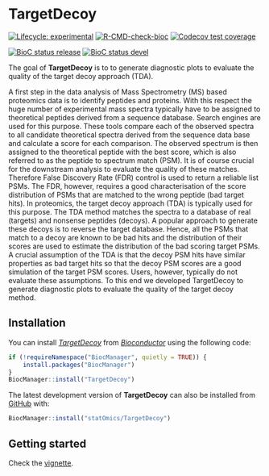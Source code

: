 
<!-- README.md is generated from README.Rmd. Please edit that file -->

# TargetDecoy

<!-- badges: start -->

[![Lifecycle:
experimental](https://img.shields.io/badge/lifecycle-experimental-orange.svg)](https://lifecycle.r-lib.org/articles/stages.html#experimental)
[![R-CMD-check-bioc](https://github.com/statOmics/TargetDecoy/workflows/R-CMD-check-bioc/badge.svg)](https://github.com/statOmics/TargetDecoy/actions)
[![Codecov test
coverage](https://codecov.io/gh/statOmics/TargetDecoy/branch/master/graph/badge.svg)](https://codecov.io/gh/statOmics/TargetDecoy?branch=master)
<!-- [![BioC status](http://www.bioconductor.org/shields/build/release/bioc/TargetDecoy.svg)](https://bioconductor.org/checkResults/release/bioc-LATEST/TargetDecoy) -->
[![BioC status
release](http://www.bioconductor.org/shields/build/release/bioc/TargetDecoy.svg)](https://bioconductor.org/checkResults/release/bioc-LATEST/TargetDecoy)
[![BioC status
devel](http://www.bioconductor.org/shields/build/devel/bioc/TargetDecoy.svg)](https://bioconductor.org/checkResults/devel/bioc-LATEST/TargetDecoy)
<!-- badges: end -->

The goal of **TargetDecoy** is to to generate diagnostic plots to
evaluate the quality of the target decoy approach (TDA).

A first step in the data analysis of Mass Spectrometry (MS) based
proteomics data is to identify peptides and proteins. With this respect
the huge number of experimental mass spectra typically have to be
assigned to theoretical peptides derived from a sequence database.
Search engines are used for this purpose. These tools compare each of
the observed spectra to all candidate theoretical spectra derived from
the sequence data base and calculate a score for each comparison. The
observed spectrum is then assigned to the theoretical peptide with the
best score, which is also referred to as the peptide to spectrum match
(PSM). It is of course crucial for the downstream analysis to evaluate
the quality of these matches. Therefore False Discovery Rate (FDR)
control is used to return a reliable list PSMs. The FDR, however,
requires a good characterisation of the score distribution of PSMs that
are matched to the wrong peptide (bad target hits). In proteomics, the
target decoy approach (TDA) is typically used for this purpose. The TDA
method matches the spectra to a database of real (targets) and nonsense
peptides (decoys). A popular approach to generate these decoys is to
reverse the target database. Hence, all the PSMs that match to a decoy
are known to be bad hits and the distribution of their scores are used
to estimate the distribution of the bad scoring target PSMs. A crucial
assumption of the TDA is that the decoy PSM hits have similar properties
as bad target hits so that the decoy PSM scores are a good simulation of
the target PSM scores. Users, however, typically do not evaluate these
assumptions. To this end we developed TargetDecoy to generate diagnostic
plots to evaluate the quality of the target decoy method.

## Installation

You can install
*[TargetDecoy](https://bioconductor.org/packages/3.14/TargetDecoy)* from
[*Bioconductor*](http://bioconductor.org/) using the following code:

``` r
if (!requireNamespace("BiocManager", quietly = TRUE)) {
    install.packages("BiocManager")
}
BiocManager::install("TargetDecoy")
```

The latest development version of **TargetDecoy** can also be installed
from [GitHub](https://github.com/statOmics/TargetDecoy) with:

``` r
BiocManager::install("statOmics/TargetDecoy")
```

## Getting started

Check the
[vignette](https://bioconductor.org/packages/release/bioc/vignettes/TargetDecoy/inst/doc/TargetDecoy.html).
